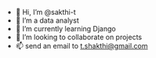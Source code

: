 - 👋 Hi, I’m @sakthi-t
- 👀 I’m a data analyst
- 🌱 I’m currently learning Django
- 💞️ I’m looking to collaborate on projects 
- 📫 send an email to t.shakthi@gmail.com


<!---
sakthi-t/sakthi-t 
--->
